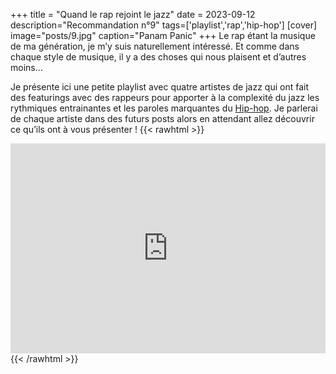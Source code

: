 +++
title = "Quand le rap rejoint le jazz"
date = 2023-09-12
description="Recommandation n°9"
tags=['playlist','rap','hip-hop']
[cover]
image="posts/9.jpg"
caption="Panam Panic"
+++
Le rap étant la musique de ma génération, je m’y suis naturellement intéressé. Et comme dans chaque style de musique, il y a des choses qui nous plaisent et d’autres moins…

Je présente ici une petite playlist avec quatre artistes de jazz qui ont fait des featurings avec des rappeurs pour apporter à la complexité du jazz les rythmiques entrainantes et les paroles marquantes du [Hip-hop](https://fr.wikipedia.org/wiki/Hip-hop). Je parlerai de chaque artiste dans des futurs posts alors en attendant allez découvrir ce qu’ils ont à vous présenter !
{{< rawhtml >}}
<div style="max-width:100%;"><div style="position:relative;padding-bottom:calc(56.25% + 52px);height: 0;"><iframe style="position:absolute;top:0;left:0;" width="100%" height="100%" src="https://odesli.co/embed/?url=https%3A%2F%2Fplaylist.link%2Fjazzrap&theme=light" frameborder="0" allowfullscreen sandbox="allow-same-origin allow-scripts allow-presentation allow-popups allow-popups-to-escape-sandbox" allow="clipboard-read; clipboard-write"></iframe></div></div>
{{< /rawhtml >}}